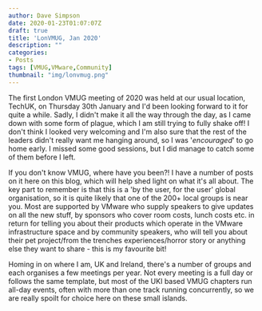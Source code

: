```yaml
---
author: Dave Simpson
date: 2020-01-23T01:07:07Z
draft: true
title: 'LonVMUG, Jan 2020'
description: ""
categories:
- Posts
tags: [VMUG,VMware,Community]
thumbnail: "img/lonvmug.png"
---
```

The first London VMUG meeting of 2020 was held at our usual location, TechUK, on Thursday 30th January and I'd been looking forward to it for quite a while. Sadly, I didn't make it all the way through the day, as I came down with some form of plague, which I am still trying to fully shake off! I don't think I looked very welcoming and I'm also sure that the rest of the leaders didn't really want me hanging around, so I was '*encouraged*' to go home early. I missed some good sessions, but I did manage to catch some of them before I left. 

If you don't know VMUG, where have you been?! I have a number of posts on it here on this blog, which will help shed light on what it's all about. The key part to remember is that this is a 'by the user, for the user' global organisation, so it is quite likely that one of the 200+ local groups is near you. Most are supported by VMware who supply speakers to give updates on all the new stuff, by sponsors who cover room costs, lunch costs etc. in return for telling you about their products which operate in the VMware infrastructure space and by community speakers, who will tell you about their pet project/from the trenches experiences/horror story or anything else they want to share - this is my favourite bit! 

Homing in on where I am, UK and Ireland, there's a number of groups and each organises a few meetings per year. Not every meeting is a full day or follows the same template, but most of the UKI based VMUG chapters run all-day events, often with more than one track running concurrently, so we are really spoilt for choice here on these small islands. 